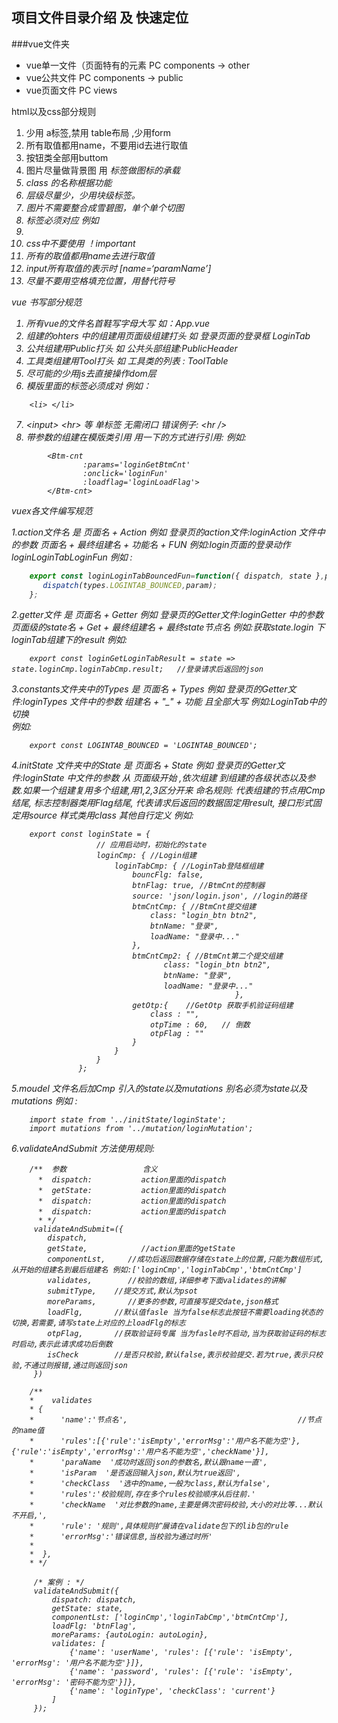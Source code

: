 ## 项目文件目录介绍 及 快速定位
###vue文件夹
 - vue单一文件（页面特有的元素 PC components -> other
 - vue公共文件 PC components -> public
 - vue页面文件 PC views

html以及css部分规则
1. 少用 a标签,禁用 table布局 ,少用form
2. 所有取值都用name，不要用id去进行取值
3. 按钮类全部用buttom
4. 图片尽量做背景图 用 <em> 标签做图标的承载
5. class 的名称根据功能
6. 层级尽量少，少用块级标签。
7. 图片不需要整合成雪碧图，单个单个切图
8.  标签必须对应  例如<li></li>
9. css中不要使用 ！important
10. 所有的取值都用name去进行取值
11. input所有取值的表示时 [name=‘paramName’]  
12. 尽量不要用空格填充位置，用替代符号

vue 书写部分规范
1.  所有vue的文件名首鞋写字母大写 如：App.vue
2.  组建的ohters 中的组建用页面级组建打头 如 登录页面的登录框 LoginTab
3.  公共组建用Public打头 如 公共头部组建:PublicHeader
4.  工具类组建用Tool打头 如 工具类的列表 : ToolTable 
5.  尽可能的少用js去直接操作dom层
6.  模版里面的标签必须成对 例如： 

```
    <li> </li>
```
7. &lt;input&gt; &lt;hr&gt; 等 单标签 无需闭口 错误例子: &lt;hr /&gt;
8. 带参数的组建在模版类引用 用一下的方式进行引用:
    例如: 
     
```
        <Btm-cnt
                :params='loginGetBtmCnt'
                :onclick='loginFun'
                :loadflag='loginLoadFlag'>
        </Btm-cnt>
```
vuex各文件编写规范
    
1.action文件名 是 页面名 + Action 例如 登录页的action文件:loginAction
   文件中的参数 页面名 + 最终组建名 + 功能名 + FUN 例如:login页面的登录动作 loginLoginTabLoginFun
   例如 :
   
```javascript
    export const loginLoginTabBouncedFun=function({ dispatch, state },param){
       dispatch(types.LOGINTAB_BOUNCED,param);
    };
```
       
2.getter文件 是 页面名 + Getter 例如 登录页的Getter文件:loginGetter
   中的参数 页面级的state名 + Get + 最终组建名 + 最终state节点名 例如:获取state.login 下loginTab组建下的result
   例如:
   
```
    export const loginGetLoginTabResult = state => state.loginCmp.loginTabCmp.result;   //登录请求后返回的json
```

3.constants文件夹中的Types 是 页面名 + Types 例如 登录页的Getter文件:loginTypes
   文件中的参数 组建名 + "_" + 功能 且全部大写 例如:LoginTab中的切换    
    例如:

```
    export const LOGINTAB_BOUNCED = 'LOGINTAB_BOUNCED';
```
    
4.initState 文件夹中的State 是 页面名 + State 例如 登录页的Getter文件:loginState
   中文件的参数 从 页面级开始 ,依次组建 到组建的各级状态以及参数.如果一个组建复用多个组建,用1,2,3区分开来
   命名规则:
        代表组建的节点用Cmp结尾,
        标志控制器类用Flag结尾,
        代表请求后返回的数据固定用result,
        接口形式固定用source
        样式类用class
        其他自行定义
        例如: 

```
    export const loginState = {
                   // 应用启动时，初始化的state
                   loginCmp: { //Login组建
                       loginTabCmp: { //LoginTab登陆框组建
                           bouncFlg: false,
                           btnFlag: true, //BtmCnt的控制器
                           source: 'json/login.json', //login的路径
                           btmCntCmp: { //BtmCnt提交组建
                               class: "login_btn btn2",
                               btnName: "登录",
                               loadName: "登录中..."
                           },
                           btmCntCmp2: { //BtmCnt第二个提交组建
                                  class: "login_btn btn2",
                                  btnName: "登录",
                                  loadName: "登录中..."
                                                  },
                           getOtp:{    //GetOtp 获取手机验证码组建
                               class : "",
                               otpTime : 60,   // 倒数
                               otpFlag : ""
                           }
                       }
                   }
               };
```

5.moudel 文件名后加Cmp
引入的state以及mutations 别名必须为state以及mutations 
    例如 : 
    
```
    import state from '../initState/loginState';
    import mutations from '../mutation/loginMutation';
```



6.validateAndSubmit 方法使用规则:         

```
    /**  参数                 含义     
      *  dispatch:           action里面的dispatch
      *  getState:           action里面的dispatch
      *  dispatch:           action里面的dispatch
      *  dispatch:           action里面的dispatch
      * */
     validateAndSubmit=({
        dispatch,            
        getState,            //action里面的getState
        componentLst,     //成功后返回数据存储在state上的位置,只能为数组形式,从开始的组建名到最后组建名 例如:['loginCmp','loginTabCmp','btmCntCmp']
        validates,        //校验的数组,详细参考下面validates的讲解
        submitType,    //提交方式,默认为psot
        moreParams,       //更多的参数,可直接写提交date,json格式
        loadFlg,       //默认值fasle 当为false标志此按钮不需要loading状态的切换,若需要,请写state上对应的上loadFlg的标志
        otpFlag,       //获取验证码专属 当为fasle时不启动,当为获取验证码的标志时启动,表示此请求成功后倒数
        isCheck        //是否只校验,默认false,表示校验提交.若为true,表示只校验,不通过则报错,通过则返回json
     })
     
    /**
    *    validates   
    * {
    *      'name':'节点名',                                      //节点的name值
    *      'rules':[{'rule':'isEmpty','errorMsg':'用户名不能为空'},{'rule':'isEmpty','errorMsg':'用户名不能为空','checkName'}],
    *      'paraName  '成功时返回json的参数名,默认跟name一直',
    *      'isParam  '是否返回输入json,默认为true返回',
    *      'checkClass  '选中的name,一般为class,默认为false',   
    *      'rules':'校验规则,存在多个rules校验顺序从后往前.'
    *      'checkName  '对比参数的name,主要是俩次密码校验,大小的对比等...默认不开启,',
    *      'rule': '规则',具体规则扩展请在validate包下的lib包的rule  
    *      'errorMsg':'错误信息,当校验为通过时所'
    *      
    *  },
    * */
           
     /* 案例 : */
     validateAndSubmit({
         dispatch: dispatch,
         getState: state,
         componentLst: ['loginCmp','loginTabCmp','btmCntCmp'],
         loadFlg: 'btnFlag',
         moreParams: {autoLogin: autoLogin},
         validates: [
             {'name': 'userName', 'rules': [{'rule': 'isEmpty', 'errorMsg': '用户名不能为空'}]},
             {'name': 'password', 'rules': [{'rule': 'isEmpty', 'errorMsg': '密码不能为空'}]},
             {'name': 'loginType', 'checkClass': 'current'}
         ]
     });
```
